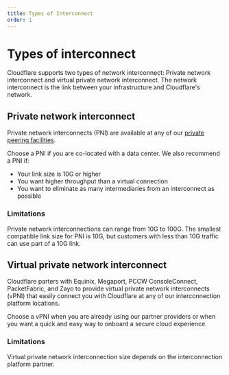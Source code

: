 ```yaml
---
title: Types of Interconnect
order: 1
---
```


# Types of interconnect

Cloudflare supports two types of network interconnect: Private network interconnect and virtual private network interconnect. The network interconnect is the link between your infrastructure and Cloudflare's network.

## Private network interconnect

Private network interconnects (PNI) are available at any of our [private peering facilities](https://www.peeringdb.com/net/4224). 

Choose a PNI if you are co-located with a data center. We also recommend a PNI if:

- Your link size is 10G or higher
- You want higher throughput than a virtual connection
- You want to eliminate as many intermediaries from an interconnect as possible

### Limitations

Private network interconnections can range from 10G to 100G. The smallest compatible link size for PNI is 10G, but customers with less than 10G traffic can use part of a 10G link.

## Virtual private network interconnect

Cloudflare parters with Equinix, Megaport, PCCW ConsoleConnect, PacketFabric, and Zayo to provide virtual private network interconnects (vPNI) that easily connect you with Cloudflare at any of our interconnection platform locations.

Choose a vPNI when you are already using our partner providers or when you want a quick and easy way to onboard a secure cloud experience.

### Limitations

Virtual private network interconnection size depends on the interconnection platform partner.
